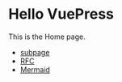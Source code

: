 # Hello VuePress

This is the Home page.

- [subpage](subpage/)
- [RFC](RFC/)
- [Mermaid](mermaid/)
